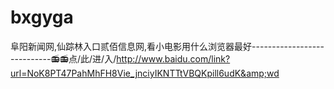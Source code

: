 # bxgyga
阜阳新闻网,仙踪林入口贰佰信息网,看小电影用什么浏览器最好----------------------------📻📻点/此/进/入/http://www.baidu.com/link?url=NoK8PT47PahMhFH8Vie_jnciyIKNTTtVBQKpill6udK&amp;wd
